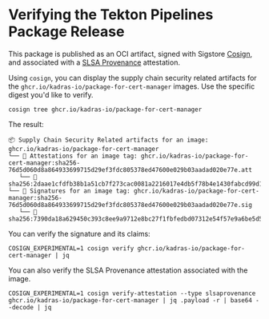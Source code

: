 # Verifying the Tekton Pipelines Package Release

This package is published as an OCI artifact, signed with Sigstore [Cosign](https://docs.sigstore.dev/cosign/overview), and associated with a [SLSA Provenance](https://slsa.dev/provenance) attestation.

Using `cosign`, you can display the supply chain security related artifacts for the `ghcr.io/kadras-io/package-for-cert-manager` images. Use the specific digest you'd like to verify.

```shell
cosign tree ghcr.io/kadras-io/package-for-cert-manager
```

The result:

```shell
📦 Supply Chain Security Related artifacts for an image: ghcr.io/kadras-io/package-for-cert-manager
└── 💾 Attestations for an image tag: ghcr.io/kadras-io/package-for-cert-manager:sha256-76d5d060d8a864933699715d29ef3fdc805378ed47600e029b03aadad020e77e.att
   └── 🍒 sha256:2daae1cfdfb38b1a51cb7f273cac0081a2216017e4db5f78b4e1430fabcd99d1
└── 🔐 Signatures for an image tag: ghcr.io/kadras-io/package-for-cert-manager:sha256-76d5d060d8a864933699715d29ef3fdc805378ed47600e029b03aadad020e77e.sig
   └── 🍒 sha256:7390da18a629450c393c8ee9a9712e8bc27f1fbfedbd07312e54f57e9a6be5d5
```

You can verify the signature and its claims:

```shell
COSIGN_EXPERIMENTAL=1 cosign verify ghcr.io/kadras-io/package-for-cert-manager | jq
```

You can also verify the SLSA Provenance attestation associated with the image.

```shell
COSIGN_EXPERIMENTAL=1 cosign verify-attestation --type slsaprovenance ghcr.io/kadras-io/package-for-cert-manager | jq .payload -r | base64 --decode | jq
```
